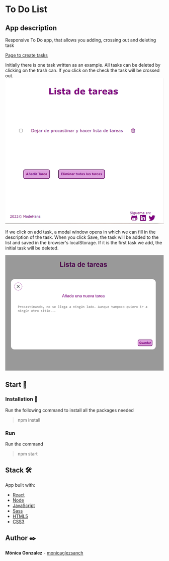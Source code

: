 # **To Do List**

## App description

Responsive To Do app, that allows you adding, crossing out and deleting task

[Page to create tasks](https://modehans.github.io/listado_tareas/)

Initially there is one task written as an example. All tasks can be deleted by clicking on the trash can. If you click on the check the task will be crossed out.
![Página de inicio](/docsImages/img_listaTareas-1.png)

If we click on add task, a modal window opens in which we can fill in the description of the task.
When you click Save, the task will be added to the list and saved in the browser's localStorage. If it is the first task we add, the initial task will be deleted.

![Ventana modal](/docsImages/img_listaTareas-2.png)

## Start 🚀

### Installation 🔧

Run the following command to install all the packages needed

> npm install

### Run

Run the command

> npm start

## Stack 🛠️

App built with:

- [React](https://es.reactjs.org/)
- [Node](https://nodejs.org/es/)
- [JavaScript](https://developer.mozilla.org/es/docs/Web/JavaScript)
- [Sass](https://sass-lang.com/)
- [HTML5](https://developer.mozilla.org/en-US/docs/Glossary/HTML5)
- [CSS3](https://developer.mozilla.org/es/docs/Web/CSS)

## Author ✒️

**Mónica Gonzalez** - [monicaglezsanch](https://www.linkedin.com/in/monicaglezsanch/)
